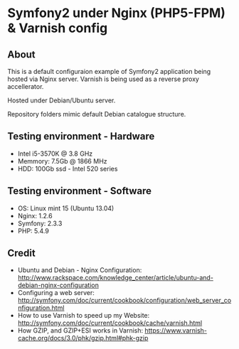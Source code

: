 Symfony2 under Nginx (PHP5-FPM) & Varnish config
===============================================

About
-----

This is a default configuraion example of Symfony2 application being hosted via Nginx server. 
Varnish is being used as a reverse proxy accellerator. 

Hosted under Debian/Ubuntu server.

Repository folders mimic default Debian catalogue structure.

Testing environment - Hardware
------------------------------

* Intel i5-3570K @ 3.8 GHz
* Memmory: 7.5Gb @ 1866 MHz
* HDD: 100Gb ssd - Intel 520 series

Testing environment - Software
------------------------------

* OS: Linux mint 15 (Ubuntu 13.04)
* Nginx: 1.2.6
* Symfony: 2.3.3
* PHP: 5.4.9

Credit
------

* Ubuntu and Debian - Nginx Configuration: http://www.rackspace.com/knowledge_center/article/ubuntu-and-debian-nginx-configuration
* Configuring a web server: http://symfony.com/doc/current/cookbook/configuration/web_server_configuration.html
* How to use Varnish to speed up my Website: http://symfony.com/doc/current/cookbook/cache/varnish.html
* How GZIP, and GZIP+ESI works in Varnish: https://www.varnish-cache.org/docs/3.0/phk/gzip.html#phk-gzip
